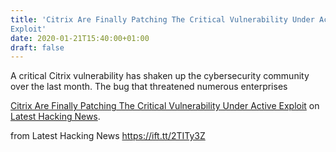 ```yaml
---
title: 'Citrix Are Finally Patching The Critical Vulnerability Under Active
Exploit'
date: 2020-01-21T15:40:00+01:00
draft: false
---
```


A critical Citrix vulnerability has shaken up the cybersecurity community over the last month. The bug that threatened numerous enterprises

[Citrix Are Finally Patching The Critical Vulnerability Under Active Exploit](https://latesthackingnews.com/2020/01/21/citrix-are-finally-patching-the-critical-vulnerability-under-active-exploit/) on [Latest Hacking News](https://latesthackingnews.com).

  
  
from Latest Hacking News https://ift.tt/2TITy3Z